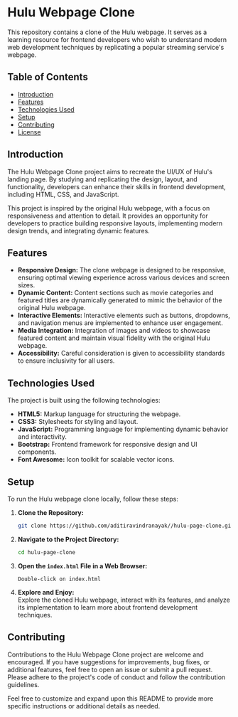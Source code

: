 # Hulu Webpage Clone

This repository contains a clone of the Hulu webpage. It serves as a learning resource for frontend developers who wish to understand modern web development techniques by replicating a popular streaming service's webpage.



## Table of Contents

- [Introduction](#introduction)
- [Features](#features)
- [Technologies Used](#technologies-used)
- [Setup](#setup)
- [Contributing](#contributing)
- [License](#license)

## Introduction

The Hulu Webpage Clone project aims to recreate the UI/UX of Hulu's landing page. By studying and replicating the design, layout, and functionality, developers can enhance their skills in frontend development, including HTML, CSS, and JavaScript.

This project is inspired by the original Hulu webpage, with a focus on responsiveness and attention to detail. It provides an opportunity for developers to practice building responsive layouts, implementing modern design trends, and integrating dynamic features.

## Features

- **Responsive Design:** The clone webpage is designed to be responsive, ensuring optimal viewing experience across various devices and screen sizes.
- **Dynamic Content:** Content sections such as movie categories and featured titles are dynamically generated to mimic the behavior of the original Hulu webpage.
- **Interactive Elements:** Interactive elements such as buttons, dropdowns, and navigation menus are implemented to enhance user engagement.
- **Media Integration:** Integration of images and videos to showcase featured content and maintain visual fidelity with the original Hulu webpage.
- **Accessibility:** Careful consideration is given to accessibility standards to ensure inclusivity for all users.

## Technologies Used

The project is built using the following technologies:

- **HTML5:** Markup language for structuring the webpage.
- **CSS3:** Stylesheets for styling and layout.
- **JavaScript:** Programming language for implementing dynamic behavior and interactivity.
- **Bootstrap:** Frontend framework for responsive design and UI components.
- **Font Awesome:** Icon toolkit for scalable vector icons.

## Setup

To run the Hulu webpage clone locally, follow these steps:

1. **Clone the Repository:**
   ```bash
   git clone https://github.com/aditiravindranayak//hulu-page-clone.git
   ```

2. **Navigate to the Project Directory:**
   ```bash
   cd hulu-page-clone
   ```

3. **Open the `index.html` File in a Web Browser:**
   ```
   Double-click on index.html
   ```

4. **Explore and Enjoy:**  
   Explore the cloned Hulu webpage, interact with its features, and analyze its implementation to learn more about frontend development techniques.



## Contributing

Contributions to the Hulu Webpage Clone project are welcome and encouraged. If you have suggestions for improvements, bug fixes, or additional features, feel free to open an issue or submit a pull request. Please adhere to the project's code of conduct and follow the contribution guidelines.


Feel free to customize and expand upon this README to provide more specific instructions or additional details as needed.
